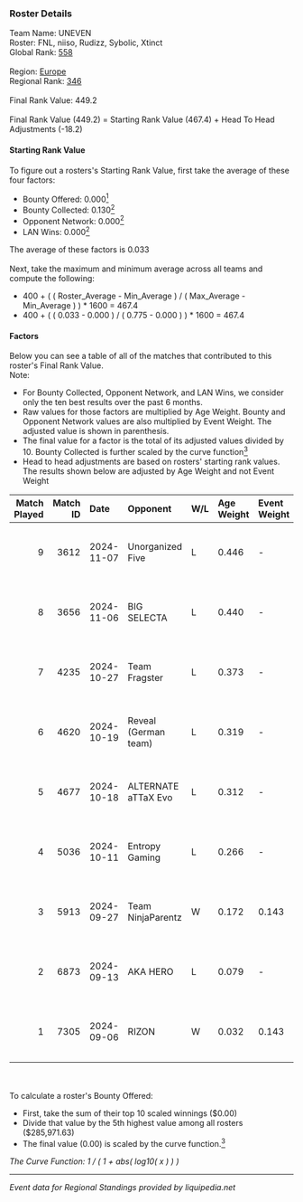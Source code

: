### Roster Details<br />
Team Name: UNEVEN<br />
Roster: FNL, niiso, Rudizz, Sybolic, Xtinct<br />
Global Rank: [558](../../standings_global_2025_02_28.md)<br />
<br />
Region: [Europe]( ../../standings_europe_2025_02_28.md)<br />
Regional Rank: [346]( ../../standings_europe_2025_02_28.md)<br />
<br />
Final Rank Value:  449.2<br />
<br />
Final Rank Value (449.2) = Starting Rank Value (467.4) + Head To Head Adjustments (-18.2)<br />

#### Starting Rank Value<br />
To figure out a rosters's Starting Rank Value, first take the average of these four factors:<br />
- Bounty Offered: 0.000[<sup>1</sup>](#table2)
- Bounty Collected: 0.130[<sup>2</sup>](#table1)
- Opponent Network: 0.000[<sup>2</sup>](#table1)
- LAN Wins: 0.000[<sup>2</sup>](#table1)

The average of these factors is 0.033<br />
<br />
Next, take the maximum and minimum average across all teams and compute the following:<br />
- 400 + ( ( Roster_Average - Min_Average ) / ( Max_Average - Min_Average ) ) * 1600 = 467.4
- 400 + ( ( 0.033 - 0.000 ) / ( 0.775 - 0.000 ) ) * 1600 = 467.4


#### Factors<br />
Below you can see a table of all of the matches that contributed to this roster's Final Rank Value.<br />
Note:<br />

- For Bounty Collected, Opponent Network, and LAN Wins, we consider only the ten best results over the past 6 months.
- Raw values for those factors are multiplied by Age Weight. Bounty and Opponent Network values are also multiplied by Event Weight. The adjusted value is shown in parenthesis.
- The final value for a factor is the total of its adjusted values divided by 10. Bounty Collected is further scaled by the curve function[<sup>3</sup>](#curveFunction)
- Head to head adjustments are based on rosters' starting rank values. The results shown below are adjusted by Age Weight and not Event Weight
<span id="table1"></span><br />


| Match Played | Match ID | Date       | Opponent             | W/L | Age Weight | Event Weight | Bounty Collected | Opponent Network | LAN Wins  | H2H Adj. | Roster                                |
| -: | -: | :- | :- | :- | :- | :- | :- | :- | :- | -: | :- |
|            9 |     3612 | 2024-11-07 | Unorganized Five     | L   | 0.446      | -            | -                | -                | -         |    -4.56 | FNL, niiso, Rudizz, Sybolic, Xtinct   |
|            8 |     3656 | 2024-11-06 | BIG SELECTA          | L   | 0.440      | -            | -                | -                | -         |    -4.83 | FNL, niiso, Rudizz, Sybolic, Xtinct   |
|            7 |     4235 | 2024-10-27 | Team Fragster        | L   | 0.373      | -            | -                | -                | -         |    -3.63 | FNL, niiso, Rudizz, Sybolic, Xtinct   |
|            6 |     4620 | 2024-10-19 | Reveal (German team) | L   | 0.319      | -            | -                | -                | -         |    -2.58 | FNL, niiso, Rudizz, Sybolic, Xtinct   |
|            5 |     4677 | 2024-10-18 | ALTERNATE aTTaX Evo  | L   | 0.312      | -            | -                | -                | -         |    -2.85 | FNL, niiso, Rudizz, Sybolic, Xtinct   |
|            4 |     5036 | 2024-10-11 | Entropy Gaming       | L   | 0.266      | -            | -                | -                | -         |    -2.91 | FNL, jaadoosh, niiso, Rudizz, Sybolic |
|            3 |     5913 | 2024-09-27 | Team NinjaParentz    | W   | 0.172      | 0.143        | 0.000 (0.000)    | 0.040 (0.001)    | 0 (0.000) |     3.51 | FNL, jaadoosh, niiso, Rudizz, Sybolic |
|            2 |     6873 | 2024-09-13 | AKA HERO             | L   | 0.079      | -            | -                | -                | -         |    -0.82 | FNL, niiso, Rudizz, Sybolic, Xtinct   |
|            1 |     7305 | 2024-09-06 | RIZON                | W   | 0.032      | 0.143        | 0.000 (0.000)    | 0.000 (0.000)    | 0 (0.000) |     0.41 | FNL, niiso, Rudizz, Sybolic, Xtinct   |

<br />
<span id="table2"></span><br />
To calculate a roster's Bounty Offered:<br />

- First, take the sum of their top 10 scaled winnings ($0.00)
- Divide that value by the 5th highest value among all rosters ($285,971.63)
- The final value (0.00) is scaled by the curve function.[<sup>3</sup>](#curveFunction)

<span id="curveFunction"></span>_The Curve Function: 1 / ( 1 + abs( log10( x ) ) )_<br />

---
_Event data for Regional Standings provided by liquipedia.net_<br />
